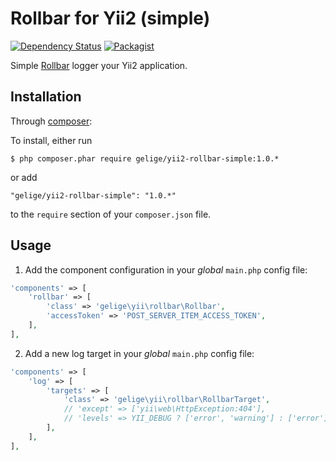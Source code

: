 Rollbar for Yii2 (simple)
=========================
[![Dependency Status](https://www.versioneye.com/user/projects/5a8547320fb24f3ace5c54f6/badge.svg?style=flat)](https://www.versioneye.com/user/projects/5a8547320fb24f3ace5c54f6)
[![Packagist](https://img.shields.io/badge/license-BSD--3--Clause-blue.svg)](https://github.com/gelige/yii2-rollbar-simple/blob/master/README.md)

Simple [Rollbar](http://rollbar.com/) logger your Yii2 application.


Installation
------------

Through [composer](http://getcomposer.org/download/): 

 To install, either run
 ```
 $ php composer.phar require gelige/yii2-rollbar-simple:1.0.*
 ```
 or add
 ```
 "gelige/yii2-rollbar-simple": "1.0.*"
 ```
 to the `require` section of your `composer.json` file.


Usage
-----
1. Add the component configuration in your *global* `main.php` config file:
 ```php
 'components' => [
     'rollbar' => [
         'class' => 'gelige\yii\rollbar\Rollbar',
         'accessToken' => 'POST_SERVER_ITEM_ACCESS_TOKEN',
     ],
 ],
 ```
 
2. Add a new log target in your *global* `main.php` config file:
 ```php
 'components' => [
     'log' => [
         'targets' => [
             'class' => 'gelige\yii\rollbar\RollbarTarget',
             // 'except' => ['yii\web\HttpException:404'],
             // 'levels' => YII_DEBUG ? ['error', 'warning'] : ['error'],
         ],
     ],
 ],
 ```

